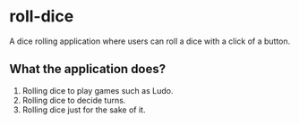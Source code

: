 # roll-dice
A dice rolling application where users can roll a dice with a click of a button. 
<br>

## What the application does?
1. Rolling dice to play games such as Ludo.
2. Rolling dice to decide turns.
3. Rolling dice just for the sake of it.
